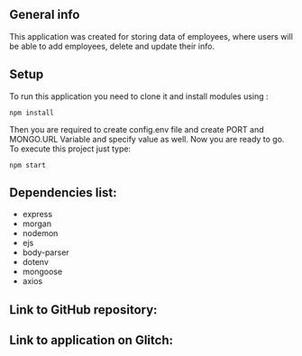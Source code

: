 ## General info
This application was created for storing data of employees, where users will be able to add employees, delete and update their info.
	
## Setup
To run this application you need to clone it and install modules using :

```
npm install
```
Then you are required to create config.env file and create PORT and MONGO.URL Variable and specify value as well. Now you are ready to go. To execute this project just type:

```
npm start
```
## Dependencies list:
* express
* morgan
* nodemon
* ejs
* body-parser
* dotenv
* mongoose
* axios

	
## Link to GitHub repository:


## Link to application on Glitch: